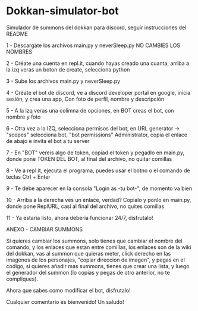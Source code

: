 # Dokkan-simulator-bot
Simulador de summons del dokkan para discord, seguir instrucciones del README




1 - Descargáte los archivos main.py y neverSleep.py NO CAMBIES LOS NOMBRES

2 - Créate una cuenta en repl.it, cuando hayas creado una cuanta, arriba a la izq veras un boton de create, selecciona python

3 - Sube los archivos main.py y neverSleep.py

4 - Créate el bot de discord, ve a discord developer portal en google, inicia sesión, y crea una app, Con foto de perfil, nombre y descripción

5 - A la izq veras una colimna de opciones, en BOT creas el bot, con nombre y foto

6 - Otra vez a la IZQ, selecciona permisos del bot, en URL generator -> "scopes" selecciona bot, "bot permissions" Administrator, copia el enlace de abajo e invita el bot a tu server

7 - En "BOT" vereis algo de token, copiad el token y pegadlo en main.py, donde pone TOKEN DEL BOT, al final del archivo, no quitar comillas

8 - Ve a repl.it, ejecuta el programa, puedes usar el botno o el comando de teclas Ctrl + Enter

9 - Te debe aparecer en la consola "Login as -tu bot-", de momento va bien

10 - Arriba a la derecha ves un enlace, verdad? Copialo y ponlo en main.py, donde pone ReplURL, casi al final del archivo, no quites comillas

11 - Ya estaria listo, ahora deberia funcionar 24/7, disfrutalo!

ANEXO - CAMBIAR SUMMONS

Si quieres cambiar los summons, solo tienes que cambiar el nombre del comando, y los enlaces que estan entre comillas, los enlaces son de la wiki del dokkan, vas al summon que quieras meter, click derecho en las imagenes de los personajes, "copiar direccion de imagen", y pegas en el codigo, si quieres añadir mas summons, tienes que crear una lista, y luego el generador del summon (lo copias y pegas de otro anterior, no te compliques).

Ahora que sabes como modificar el bot, disfrutalo!

Cualquier comentario es bienvenido! Un saludo!

